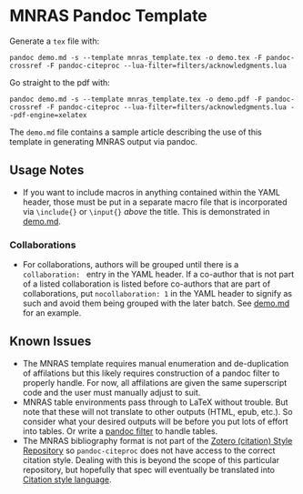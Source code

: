 # MNRAS Pandoc Template

Generate a `tex` file with:

```
pandoc demo.md -s --template mnras_template.tex -o demo.tex -F pandoc-crossref -F pandoc-citeproc --lua-filter=filters/acknowledgments.lua
```

Go straight to the pdf with:

```
pandoc demo.md -s --template mnras_template.tex -o demo.pdf -F pandoc-crossref -F pandoc-citeproc --lua-filter=filters/acknowledgments.lua --pdf-engine=xelatex
```

The `demo.md` file contains a sample article describing the use of this template in generating MNRAS output via pandoc.

## Usage Notes

* If you want to include macros in anything contained within the YAML header, those must be put in a separate macro file that is incorporated via `\include{}` or `\input{}` *above* the title. This is demonstrated in [demo.md](demo.md).

### Collaborations

* For collaborations, authors will be grouped until there is a `collaboration: ` entry in the YAML header. If a co-author that is not part of a listed collaboration is listed before co-authors that are part of collaborations, put `nocollaboration: 1` in the YAML header to signify as such and avoid them being grouped with the later batch. See [demo.md](demo.md) for an example.

## Known Issues

* The MNRAS template requires manual enumeration and de-duplication of affilations but this likely requires construction of a pandoc filter to properly handle. For now, all affilations are given the same superscript code and the user must manually adjust to suit.
* MNRAS table environments pass through to LaTeX without trouble. But note that these will not translate to other outputs (HTML, epub, etc.). So consider what your desired outputs will be before you put lots of effort into tables. Or write a [pandoc filter](https://pandoc.org/filters.html) to handle tables.
* The MNRAS bibliography format is not part of the [Zotero (citation) Style Repository](https://www.zotero.org/styles) so `pandoc-citeproc` does not have access to the correct citation style. Dealing with this is beyond the scope of this particular repository, but hopefully that spec will eventually be translated into [Citation style language](https://citationstyles.org/).
